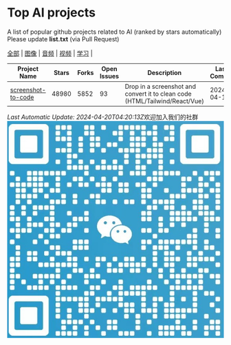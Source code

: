 # Top AI projects
A list of popular github projects related to AI (ranked by stars automatically)
Please update **list.txt** (via Pull Request)

<a href="./README.md">全部</a> |   <a href="./READMEpicture.md">图像</a> |   <a href="./READMEaudio.md">音频</a> | <a href="./READMEvideo.md">视频</a> | <a href="./READMElearn.md">学习</a> | 

| Project Name | Stars | Forks | Open Issues | Description | Last Commit |
| ------------ | ----- | ----- | ----------- | ----------- | ----------- |
| [screenshot-to-code](https://github.com/abi/screenshot-to-code) | 48980 | 5852 | 93 | Drop in a screenshot and convert it to clean code (HTML/Tailwind/React/Vue) | 2024-04-18 |

*Last Automatic Update: 2024-04-20T04:20:13Z*欢迎加入我们的社群 ![](https://raw.githubusercontent.com/mouuii/picture/master/weichat.jpg) 